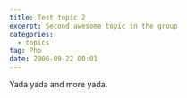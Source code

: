 ```yaml
---
title: Test topic 2
excerpt: Second awesome topic in the group
categories:
  - topics
tag: Php  
date: 2006-09-22 00:01
---
```


Yada yada and more yada.
